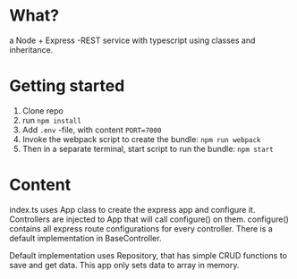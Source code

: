 # What?

a Node + Express -REST service with typescript using classes and inheritance.

# Getting started

1. Clone repo
2. run `npm install`
3. Add `.env` -file, with content `PORT=7000`
4. Invoke the webpack script to create the bundle: `npm run webpack`
5. Then in a separate terminal, start script to run the bundle: `npm start`

# Content

index.ts uses App class to create the express app and configure it.
Controllers are injected to App that will call configure() on them.
configure() contains all express route configurations for every controller.
There is a default implementation in BaseController.

Default implementation uses Repository, that has simple CRUD functions to save and get data. This app only sets data to array in memory.
